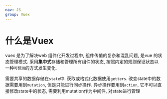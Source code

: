 ```yaml
---
nav: JS
group: Vuex
---
```


# 什么是Vuex

vuex 是为了解决web 组件化开发过程中, 组件传值的复杂和混乱问题, 是vue 的状态管理模式. 采用**集中式**存储和管理所有组件的状态, 按照内定的规则保证状态以一种`可预测`的方式发生变化.

需要共享的数据存储在`state`中. 获取或格式化数据使用`getters`. 改变state中的数据需要用到`mutation`, 但是只能进行同步操作. 异步操作要用到`action`, 它不可以直接修改state中的状态, 需要利用mutation作为中间件, 对state进行管理
